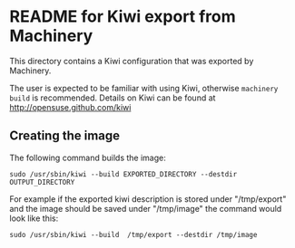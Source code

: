 # README for Kiwi export from Machinery

This directory contains a Kiwi configuration that was exported by
Machinery.

The user is expected to be familiar with using Kiwi, otherwise
`machinery build` is recommended.
Details on Kiwi can be found at http://opensuse.github.com/kiwi


## Creating the image

The following command builds the image:

`sudo /usr/sbin/kiwi --build EXPORTED_DIRECTORY --destdir OUTPUT_DIRECTORY`


For example if the exported kiwi description is stored under "/tmp/export"
and the image should be saved under "/tmp/image" the command would look like
this:

`sudo /usr/sbin/kiwi --build  /tmp/export --destdir /tmp/image`
